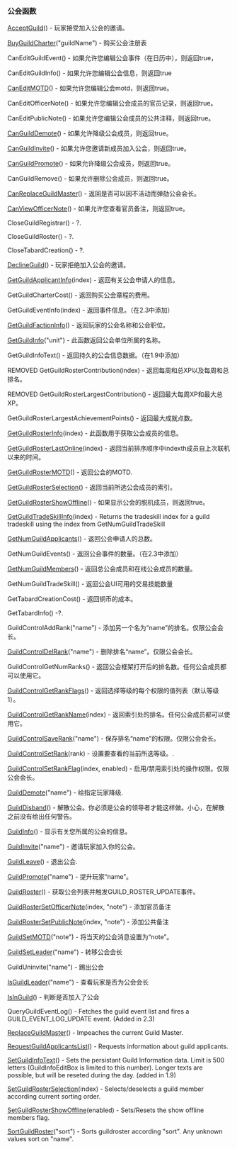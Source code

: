 ### 公会函数

[AcceptGuild](https://wow.gamepedia.com/API_AcceptGuild)\(\) - 玩家接受加入公会的邀请。

[BuyGuildCharter](https://wow.gamepedia.com/API_BuyGuildCharter)\("guildName"\) - 购买公会注册表

CanEditGuildEvent\(\) - 如果允许您编辑公会事件（在日历中），则返回true，

CanEditGuildInfo\(\) - 如果允许您编辑公会信息，则返回true

[CanEditMOTD](https://wow.gamepedia.com/API_CanEditMOTD)\(\) - 如果允许您编辑公会motd，则返回true。

CanEditOfficerNote\(\) - 如果允许您编辑公会成员的官员记录，则返回true。

CanEditPublicNote\(\) - 如果允许您编辑公会成员的公共注释，则返回true。

[CanGuildDemote](https://wow.gamepedia.com/API_CanGuildDemote)\(\) - 如果允许降级公会成员，则返回true。

[CanGuildInvite](https://wow.gamepedia.com/API_CanGuildInvite)\(\) - 如果允许您邀请新成员加入公会，则返回true。

[CanGuildPromote](https://wow.gamepedia.com/API_CanGuildPromote)\(\) - 如果允许降级公会成员，则返回true。

CanGuildRemove\(\) - 如果允许删除公会成员，则返回true。

[CanReplaceGuildMaster](https://wow.gamepedia.com/API_CanReplaceGuildMaster)\(\) - 返回是否可以因不活动而弹劾公会会长。

[CanViewOfficerNote](https://wow.gamepedia.com/API_CanViewOfficerNote)\(\) - 如果允许您查看官员备注，则返回true。

CloseGuildRegistrar\(\) - ?.

CloseGuildRoster\(\) - ?.

CloseTabardCreation\(\) - ?.

[DeclineGuild](https://wow.gamepedia.com/API_DeclineGuild)\(\) - 玩家拒绝加入公会的邀请。

[GetGuildApplicantInfo](https://wow.gamepedia.com/API_GetGuildApplicantInfo)\(index\) - 返回有关公会申请人的信息。

GetGuildCharterCost\(\) - 返回购买公会章程的费用。

GetGuildEventInfo\(index\) - 返回事件信息。（在2.3中添加）

[GetGuildFactionInfo](https://wow.gamepedia.com/API_GetGuildFactionInfo)\(\) - 返回玩家的公会名称和公会职位。

[GetGuildInfo](https://wow.gamepedia.com/API_GetGuildInfo)\("unit"\) - 此函数返回公会单位所属的名称。

GetGuildInfoText\(\) - 返回持久的公会信息数据。（在1.9中添加）

REMOVED GetGuildRosterContribution\(index\) - 返回每周和总XP以及每周和总排名。

REMOVED GetGuildRosterLargestContribution\(\) - 返回最大每周XP和最大总XP。

GetGuildRosterLargestAchievementPoints\(\) - 返回最大成就点数。

[GetGuildRosterInfo](https://wow.gamepedia.com/API_GetGuildRosterInfo)\(index\) - 此函数用于获取公会成员的信息。

[GetGuildRosterLastOnline](https://wow.gamepedia.com/API_GetGuildRosterLastOnline)\(index\) - 返回当前排序顺序中indexth成员自上次联机以来的时间。

[GetGuildRosterMOTD](https://wow.gamepedia.com/API_GetGuildRosterMOTD)\(\) - 返回公会的MOTD.

[GetGuildRosterSelection](https://wow.gamepedia.com/API_GetGuildRosterSelection)\(\) - 返回当前所选公会成员的索引。

[GetGuildRosterShowOffline](https://wow.gamepedia.com/API_GetGuildRosterShowOffline)\(\) - 如果显示公会的脱机成员，则返回true。

[GetGuildTradeSkillInfo](https://wow.gamepedia.com/API_GetGuildTradeSkillInfo)\(index\) - Returns the tradeskill index for a guild tradeskill using the index from GetNumGuildTradeSkill

[GetNumGuildApplicants](https://wow.gamepedia.com/API_GetNumGuildApplicants)\(\) - 返回公会申请人的总数。

GetNumGuildEvents\(\) - 返回公会事件的数量。（在2.3中添加）

[GetNumGuildMembers](https://wow.gamepedia.com/API_GetNumGuildMembers)\(\) - 返回总公会成员和在线公会成员的数量。

GetNumGuildTradeSkill\(\) - 返回公会UI可用的交易技能数量

GetTabardCreationCost\(\) - 返回铜币的成本。

GetTabardInfo\(\) -?.

GuildControlAddRank\("name"\) - 添加另一个名为“name”的排名。仅限公会会长。

[GuildControlDelRank](https://wow.gamepedia.com/API_GuildControlDelRank)\("name"\) - 删除排名“name”。仅限公会会长。

GuildControlGetNumRanks\(\) - 返回公会框架打开后的排名数。任何公会成员都可以使用它。

[GuildControlGetRankFlags](https://wow.gamepedia.com/API_GuildControlGetRankFlags)\(\) - 返回选择等级的每个权限的值列表（默认等级1）。

[GuildControlGetRankName](https://wow.gamepedia.com/API_GuildControlGetRankName)\(index\) - 返回索引处的排名。任何公会成员都可以使用它。

[GuildControlSaveRank](https://wow.gamepedia.com/API_GuildControlSaveRank)\("name"\) - 保存排名“name”的权限。仅限公会会长。

[GuildControlSetRank](https://wow.gamepedia.com/API_GuildControlSetRank)\(rank\) - 设置要查看的当前所选等级。.

[GuildControlSetRankFlag](https://wow.gamepedia.com/API_GuildControlSetRankFlag)\(index, enabled\) - 启用/禁用索引处的操作权限。仅限公会会长。

[GuildDemote](https://wow.gamepedia.com/API_GuildDemote)\("name"\) - 给指定玩家降级.

[GuildDisband](https://wow.gamepedia.com/API_GuildDisband)\(\) - 解散公会。你必须是公会的领导者才能这样做。小心，在解散之前没有给出任何警告。

[GuildInfo](https://wow.gamepedia.com/API_GuildInfo)\(\) - 显示有关您所属的公会的信息。

[GuildInvite](https://wow.gamepedia.com/API_GuildInvite)\("name"\) - 邀请玩家加入你的公会。

[GuildLeave](https://wow.gamepedia.com/API_GuildLeave)\(\) - 退出公会.

[GuildPromote](https://wow.gamepedia.com/API_GuildPromote)\("name"\) - 提升玩家“name”。

[GuildRoster](https://wow.gamepedia.com/API_GuildRoster)\(\) - 获取公会列表并触发GUILD\_ROSTER\_UPDATE事件。

[GuildRosterSetOfficerNote](https://wow.gamepedia.com/API_GuildRosterSetOfficerNote)\(index, "note"\) - 添加官员备注

[GuildRosterSetPublicNote](https://wow.gamepedia.com/API_GuildRosterSetPublicNote)\(index, "note"\) - 添加公共备注

[GuildSetMOTD](https://wow.gamepedia.com/API_GuildSetMOTD)\("note"\) - 将当天的公会消息设置为“note”。

[GuildSetLeader](https://wow.gamepedia.com/API_GuildSetLeader)\("name"\) - 转移公会会长

GuildUninvite\("name"\) - 踢出公会

[IsGuildLeader](https://wow.gamepedia.com/API_IsGuildLeader)\("name"\) - 查看玩家是否为公会会长

[IsInGuild](https://wow.gamepedia.com/API_IsInGuild)\(\) - 判断是否加入了公会

QueryGuildEventLog\(\) - Fetches the guild event list and fires a GUILD\_EVENT\_LOG\_UPDATE event. \(Added in 2.3\)

[ReplaceGuildMaster](https://wow.gamepedia.com/API_ReplaceGuildMaster)\(\) - Impeaches the current Guild Master.

[RequestGuildApplicantsList](https://wow.gamepedia.com/API_RequestGuildApplicantsList)\(\) - Requests information about guild applicants.

[SetGuildInfoText](https://wow.gamepedia.com/API_SetGuildInfoText)\(\) - Sets the persistant Guild Information data. Limit is 500 letters \(GuildInfoEditBox is limited to this number\). Longer texts are possible, but will be reseted during the day. \(added in 1.9\)

[SetGuildRosterSelection](https://wow.gamepedia.com/API_SetGuildRosterSelection)\(index\) - Selects/deselects a guild member according current sorting order.

[SetGuildRosterShowOffline](https://wow.gamepedia.com/API_SetGuildRosterShowOffline)\(enabled\) - Sets/Resets the show offline members flag.

[SortGuildRoster](https://wow.gamepedia.com/API_SortGuildRoster)\("sort"\) - Sorts guildroster according "sort". Any unknown values sort on "name".

